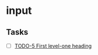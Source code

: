 # input

<!-- index -->

## Tasks

- [ ] [TODO-5 First level-one heading](TODO-5%20First%20level-one%20heading.md)

<!-- /index -->
